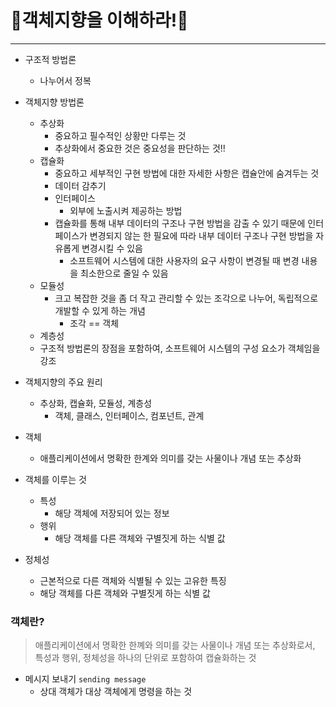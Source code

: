 # 🏫객체지향을 이해하라!🏫

<hr />



- 구조적 방법론
  - 나누어서 정복
- 객체지향 방법론
  - 추상화
    - 중요하고 필수적인 상황만 다루는 것
    - 추상화에서 중요한 것은 중요성을 판단하는 것!!
  - 캡슐화
    - 중요하고 세부적인 구현 방법에 대한 자세한 사항은 캡슐안에 숨겨두는 것
    - 데이터 감추기
    - 인터페이스
      - 외부에 노출시켜 제공하는 방법
    - 캡슐화를 통해 내부 데이터의 구조나 구현 방법을 감출 수 있기 때문에 인터페이스가 변경되지 않는 한 필요에 따라 내부 데이터 구조나 구현 방법을 자유롭게 변경시킬 수 있음
      - 소프트웨어 시스템에 대한 사용자의 요구 사항이 변경될 때 변경 내용을 최소한으로 줄일 수 있음
  - 모듈성
    - 크고 복잡한 것을 좀 더 작고 관리할 수 있는 조각으로 나누어, 독립적으로 개발할 수 있게 하는 개념
      - 조각 == 객체
  - 계층성
  - 구조적 방법론의 장점을 포함하여, 소프트웨어 시스템의 구성 요소가 객체임을 강조



- 객체지향의 주요 원리
  - 추상화, 캡슐화, 모듈성, 계층성
    - 객체, 클래스, 인터페이스, 컴포넌트, 관계



- 객체
  - 애플리케이션에서 명확한 한계와 의미를 갖는 사물이나 개념 또는 추상화



- 객체를 이루는 것
  - 특성
    - 해당 객체에 저장되어 있는 정보
  - 행위
    - 해당 객체를 다른 객체와 구별짓게 하는 식별 값



- 정체성
  - 근본적으로 다른 객체와 식별될 수 있는 고유한 특징
  - 해당 객체를 다른 객체와 구별짓게 하는 식별 값



### 객체란?

> 애플리케이션에서 명확한 한꼐와 의미를 갖는 사물이나 개념 또는 추상화로서, 특성과 행위, 정체성을 하나의 단위로 포함하여 캡슐화하는 것



- 메시지 보내기 `sending message`
  - 상대 객체가 대상 객체에게 명령을 하는 것